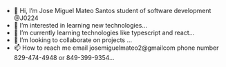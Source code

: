 - 👋 Hi, I’m Jose Miguel Mateo Santos student of software development @J0224
- 👀 I’m interested in learning new technologies...
- 🌱 I’m currently learning technologies like typescript and react...
- 💞️ I’m looking to collaborate on projects ...
- 📫 How to reach me email josemiguelmateo2@gmailcom phone number 829-474-4948 or 849-399-9354...

<!---

- 👋 Hi, I’m Jose Miguel Mateo Santos student of software development @J0224
- 👀 I’m interested in learning new technologies...
- 🌱 I’m currently learning technologies like typescript and react...
- 💞️ I’m looking to collaborate on projects ...
- 📫 How to reach me email josemiguelmateo2@gmailcom phone number 829-474-4948 ...

--->
